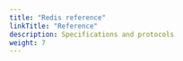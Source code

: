 ```yaml
---
title: "Redis reference"
linkTitle: "Reference"
description: Specifications and protocols
weight: 7
---
```

